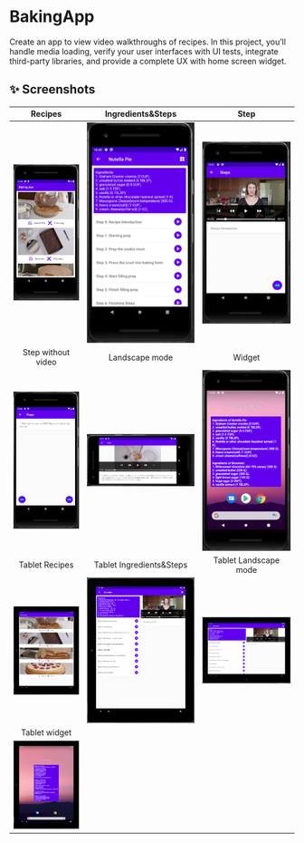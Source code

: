 # BakingApp
 Create an app to view video walkthroughs of recipes. In this project, you’ll handle media loading, verify your user interfaces with UI tests, integrate third-party libraries, and provide a complete UX with home screen widget.
## ✨ Screenshots
| Recipes | Ingredients&Steps |  Step |
|:-:|:-:|:-:|
| ![1](screenshots/recipes.PNG?raw=true) | ![2](screenshots/ingredinets_steps.PNG?raw=true) | ![3](screenshots/steps.PNG?raw=true) |
| Step without video | Landscape mode |  Widget |
| ![4](screenshots/stepss.PNG?raw=true) | ![5](screenshots/landscape_steps.PNG?raw=true) | ![6](screenshots/widget.PNG?raw=true) |
| Tablet Recipes | Tablet Ingredients&Steps | Tablet Landscape mode |
| ![7](screenshots/tablet_recipes.PNG?raw=true) | ![8](screenshots/tablet_ingredients_steps_details.PNG?raw=true) | ![8](screenshots/tablet_landscape.PNG?raw=true)
| Tablet widget |
| ![7](screenshots/tablet_widget.PNG?raw=true) |
